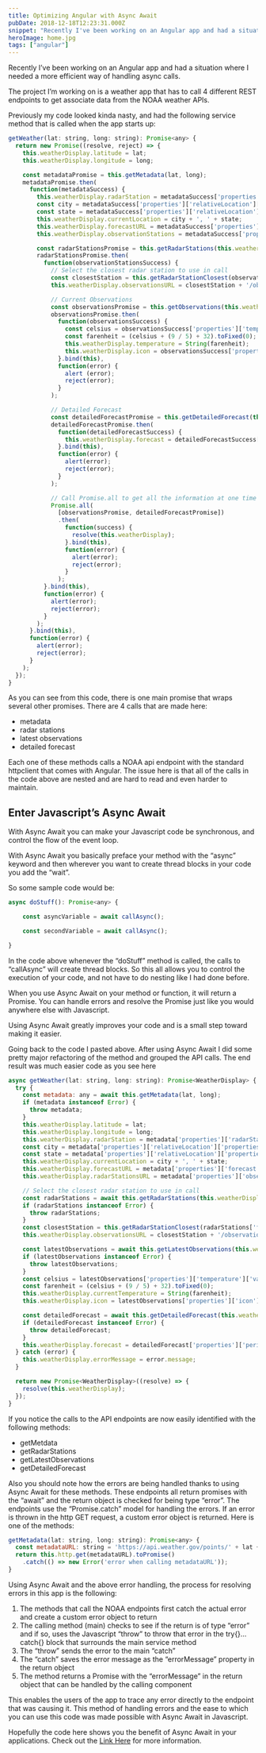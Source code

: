 ```yaml
---
title: Optimizing Angular with Async Await
pubDate: 2018-12-18T12:23:31.000Z
snippet: "Recently I've been working on an Angular app and had a situation where I needed a more efficient way of handling async calls.The project I'm working on is a weather app that has to ca"
heroImage: home.jpg
tags: ["angular"]
---
```


Recently I’ve been working on an Angular app and had a situation where I needed a more efficient way of handling async calls.

The project I’m working on is a weather app that has to call 4 different REST endpoints to get associate data from the NOAA weather APIs.

Previously my code looked kinda nasty, and had the following service method that is called when the app starts up:

```js
getWeather(lat: string, long: string): Promise<any> {
  return new Promise((resolve, reject) => {
    this.weatherDisplay.latitude = lat;
    this.weatherDisplay.longitude = long;

    const metadataPromise = this.getMetadata(lat, long);
    metadataPromise.then(
      function(metadataSuccess) {
        this.weatherDisplay.radarStation = metadataSuccess['properties']['radarStation'];
        const city = metadataSuccess['properties']['relativeLocation']['properties']['city'];
        const state = metadataSuccess['properties']['relativeLocation']['properties']['state'];
        this.weatherDisplay.currentLocation = city + ', ' + state;
        this.weatherDisplay.forecastURL = metadataSuccess['properties']['forecast'];
        this.weatherDisplay.observationStations = metadataSuccess['properties']['observationStations'];

        const radarStationsPromise = this.getRadarStations(this.weatherDisplay.observationStations);
        radarStationsPromise.then(
          function(observationStationsSuccess) {
            // Select the closest radar station to use in call
            const closestStation = this.getRadarStationClosest(observationStationsSuccess['features'], lat, long);
            this.weatherDisplay.observationsURL = closestStation + '/observations/latest';

            // Current Observations
            const observationsPromise = this.getObservations(this.weatherDisplay.observationsURL);
            observationsPromise.then(
              function(observationsSuccess) {
                const celsius = observationsSuccess['properties']['temperature']['value'];
                const farenheit = (celsius + (9 / 5) + 32).toFixed(0);
                this.weatherDisplay.temperature = String(farenheit);
                this.weatherDisplay.icon = observationsSuccess['properties']['icon'];
              }.bind(this),
              function(error) {
                alert (error);
                reject(error);
              }
            );

            // Detailed Forecast
            const detailedForecastPromise = this.getDetailedForecast(this.weatherDisplay.forecastURL);
            detailedForecastPromise.then(
              function(detailedForecastSuccess) {
                this.weatherDisplay.forecast = detailedForecastSuccess['properties']['periods'];
              }.bind(this),
              function(error) {
                alert(error);
                reject(error);
              }
            );

            // Call Promise.all to get all the information at one time
            Promise.all(
              [observationsPromise, detailedForecastPromise])
              .then(
                function(success) {
                  resolve(this.weatherDisplay);
                }.bind(this),
                function(error) {
                  alert(error);
                  reject(error);
                }
              );
          }.bind(this),
          function(error) {
            alert(error);
            reject(error);
          }
        );
      }.bind(this),
      function(error) {
        alert(error);
        reject(error);
      }
    );
  });
}
```

As you can see from this code, there is one main promise that wraps several other promises. There are 4 calls that are made here:

- metadata
- radar stations
- latest observations
- detailed forecast

Each one of these methods calls a NOAA api endpoint with the standard httpclient that comes with Angular. The issue here is that all of the calls in the code above are nested and are hard to read and even harder to maintain.

## Enter Javascript’s Async Await

With Async Await you can make your Javascript code be synchronous, and control the flow of the event loop.

With Async Await you basically preface your method with the “async” keyword and then wherever you want to create thread blocks in your code you add the “wait”.

So some sample code would be:

```js
async doStuff(): Promise<any> {

    const asyncVariable = await callAsync();

    const secondVariable = await callAsync();

}
```

In the code above whenever the “doStuff” method is called, the calls to “callAsync” will create thread blocks. So this all allows you to control the execution of your code, and not have to do nesting like I had done before.

When you use Async Await on your method or function, it will return a Promise. You can handle errors and resolve the Promise just like you would anywhere else with Javascript.

Using Async Await greatly improves your code and is a small step toward making it easier.

Going back to the code I pasted above. After using Async Await I did some pretty major refactoring of the method and grouped the API calls. The end result was much easier code as you see here

```js
async getWeather(lat: string, long: string): Promise<WeatherDisplay> {
  try {
    const metadata: any = await this.getMetadata(lat, long);
    if (metadata instanceof Error) {
      throw metadata;
    }
    this.weatherDisplay.latitude = lat;
    this.weatherDisplay.longitude = long;
    this.weatherDisplay.radarStation = metadata['properties']['radarStation'];
    const city = metadata['properties']['relativeLocation']['properties']['city'];
    const state = metadata['properties']['relativeLocation']['properties']['state'];
    this.weatherDisplay.currentLocation = city + ', ' + state;
    this.weatherDisplay.forecastURL = metadata['properties']['forecast'];
    this.weatherDisplay.radarStationsURL = metadata['properties']['observationStations'];

    // Select the closest radar station to use in call
    const radarStations = await this.getRadarStations(this.weatherDisplay.radarStationsURL);
    if (radarStations instanceof Error) {
      throw radarStations;
    }
    const closestStation = this.getRadarStationClosest(radarStations['features'], lat, long);
    this.weatherDisplay.observationsURL = closestStation + '/observations/latest';

    const latestObservations = await this.getLatestObservations(this.weatherDisplay.observationsURL);
    if (latestObservations instanceof Error) {
      throw latestObservations;
    }
    const celsius = latestObservations['properties']['temperature']['value'];
    const farenheit = (celsius + (9 / 5) + 32).toFixed(0);
    this.weatherDisplay.currentTemperature = String(farenheit);
    this.weatherDisplay.icon = latestObservations['properties']['icon'];

    const detailedForecast = await this.getDetailedForecast(this.weatherDisplay.forecastURL);
    if (detailedForecast instanceof Error) {
      throw detailedForecast;
    }
    this.weatherDisplay.forecast = detailedForecast['properties']['periods'];
  } catch (error) {
    this.weatherDisplay.errorMessage = error.message;
  }

  return new Promise<WeatherDisplay>((resolve) => {
    resolve(this.weatherDisplay);
  });
}
```

If you notice the calls to the API endpoints are now easily identified with the following methods:

- getMetdata
- getRadarStations
- getLatestObservations
- getDetailedForecast

Also you should note how the errors are being handled thanks to using Async Await for these methods. These endpoints all return promises with the “await” and the return object is checked for being type “error”. The endpoints use the “Promise.catch” model for handling the errors. If an error is thrown in the http GET request, a custom error object is returned. Here is one of the methods:

```js
getMetadata(lat: string, long: string): Promise<any> {
  const metadataURL: string = 'https://api.weather.gov/points/' + lat + ',' + long;
  return this.http.get(metadataURL).toPromise()
    .catch(() => new Error('error when calling metadataURL'));
}
```

Using Async Await and the above error handling, the process for resolving errors in this app is the following:

1.  The methods that call the NOAA endpoints first catch the actual error and create a custom error object to return
2.  The calling method (main) checks to see if the return is of type “error” and if so, uses the Javascript “throw” to throw that error in the try{}…catch{} block that surrounds the main service method
3.  The “throw” sends the error to the main “catch”
4.  The “catch” saves the error message as the “errorMessage” property in the return object
5.  The method returns a Promise with the “errorMessage” in the return object that can be handled by the calling component

This enables the users of the app to trace any error directly to the endpoint that was causing it. This method of handling errors and the ease to which you can use this code was made possible with Async Await in Javascript.

Hopefully the code here shows you the benefit of Async Await in your applications. Check out the [Link Here](https://developer.mozilla.org/en-US/docs/Web/JavaScript/Reference/Statements/async_function) for more information.
